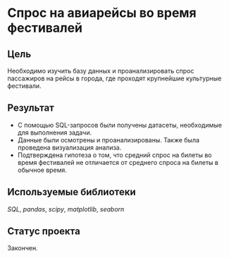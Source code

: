 # Спрос на авиарейсы во время фестивалей


## Цель

Необходимо изучить базу данных и проанализировать спрос пассажиров на рейсы в города, где проходят крупнейшие культурные фестивали.

## Результат

* С помощью SQL-запросов были получены датасеты, необходимые для выполнения задачи.
* Данные были осмотрены и проанализированы. Также была проведена визуализация анализа.
* Подтверждена гипотеза о том, что средний спрос на билеты во время фестивалей не отличается от среднего спроса на билеты в обычное время.

## Используемые библиотеки
*SQL*, *pandas*, *scipy*, *matplotlib*, *seaborn*

## Статус проекта

Закончен.